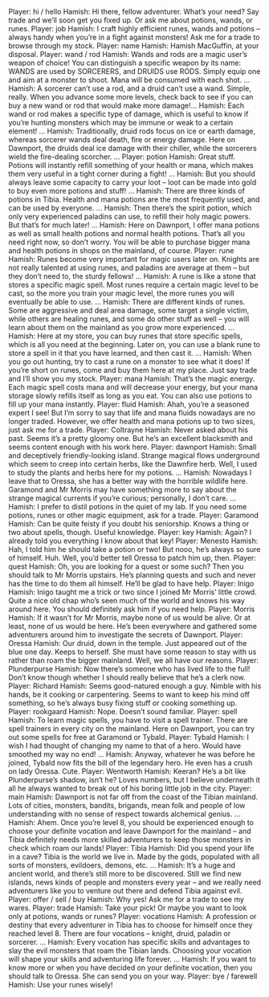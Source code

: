 Player: hi / hello
Hamish: Hi there, fellow adventurer. What’s your need? Say trade and we’ll soon get you fixed up. Or ask me about potions, wands, or runes.
Player: job
Hamish: I craft highly efficient runes, wands and potions – always handy when you’re in a fight against monsters! Ask me for a trade to browse through my stock.
Player: name
Hamish: Hamish MacGuffin, at your disposal.
Player: wand / rod
Hamish: Wands and rods are a magic user’s weapon of choice! You can distinguish a specific weapon by its name: WANDS are used by SORCERERS, and DRUIDS use RODS. Simply equip one and aim at a monster to shoot. Mana will be consumed with each shot. …
Hamish: A sorcerer can’t use a rod, and a druid can’t use a wand. Simple, really. When you advance some more levels, check back to see if you can buy a new wand or rod that would make more damage!…
Hamish: Each wand or rod makes a specific type of damage, which is useful to know if you’re hunting monsters which may be immune or weak to a certain element! …
Hamish: Traditionally, druid rods focus on ice or earth damage, whereas sorcerer wands deal death, fire or energy damage. Here on Dawnport, the druids deal ice damage with their chiller, while the sorcerers wield the fire-dealing scorcher. …
Player: potion
Hamish: Great stuff. Potions will instantly refill something of your health or mana, which makes them very useful in a tight corner during a fight! …
Hamish: But you should always leave some capacity to carry your loot – loot can be made into gold to buy even more potions and stuff! <grins> …
Hamish: There are three kinds of potions in Tibia. Health and mana potions are the most frequently used, and can be used by everyone. …
Hamish: Then there’s the spirit potion, which only very experienced paladins can use, to refill their holy magic powers. But that’s for much later! …
Hamish: Here on Dawnport, I offer mana potions as well as small health potions and normal health potions. That’s all you need right now, so don’t worry. You will be able to purchase bigger mana and health potions in shops on the mainland, of course.
Player: rune
Hamish: Runes become very important for magic users later on. Knights are not really talented at using runes, and paladins are average at them – but they don’t need to, the sturdy fellows! …
Hamish: A rune is like a stone that stores a specific magic spell. Most runes require a certain magic level to be cast, so the more you train your magic level, the more runes you will eventually be able to use. …
Hamish: There are different kinds of runes. Some are aggressive and deal area damage, some target a single victim, while others are healing runes, and some do other stuff as well – you will learn about them on the mainland as you grow more experienced. …
Hamish: Here at my store, you can buy runes that store specific spells, which is all you need at the beginning. Later on, you can use a blank rune to store a spell in it that you have learned, and then cast it. …
Hamish: When you go out hunting, try to cast a rune on a monster to see what it does! If you’re short on runes, come and buy them here at my place. Just say trade and I’ll show you my stock.
Player: mana
Hamish: That’s the magic energy. Each magic spell costs mana and will decrease your energy, but your mana storage slowly refills itself as long as you eat. You can also use potions to fill up your mana instantly.
Player: fluid
Hamish: Ahah, you’re a seasoned expert I see! But I’m sorry to say that life and mana fluids nowadays are no longer traded. However, we offer health and mana potions up to two sizes, just ask me for a trade.
Player: Coltrayne
Hamish: Never asked about his past. Seems it’s a pretty gloomy one. But he’s an excellent blacksmith and seems content enough with his work here.
Player: dawnport
Hamish: Small and deceptively friendly-looking island. Strange magical flows underground which seem to creep into certain herbs, like the Dawnfire herb. Well, I used to study the plants and herbs here for my potions. …
Hamish: Nowadays I leave that to Oressa, she has a better way with the horrible wildlife here. Garamond and Mr Morris may have something more to say about the strange magical currents if you’re curious; personally, I don’t care. …
Hamish: I prefer to distil potions in the quiet of my lab. If you need some potions, runes or other magic equipment, ask for a trade.
Player: Garamond
Hamish: Can be quite feisty if you doubt his seniorship. <snorts> Knows a thing or two about spells, though. Useful knowledge.
Player: key
Hamish: Again? I already told you everything I know about that key!
Player: Menesto
Hamish: Hah, I told him he should take a potion or two! But nooo, he’s always so sure of himself. Huh. Well, you’d better tell Oressa to patch him up, then.
Player: quest
Hamish: Oh, you are looking for a quest or some such? Then you should talk to Mr Morris upstairs. He’s planning quests and such and never has the time to do them all himself. He’ll be glad to have help.
Player: Inigo
Hamish: Inigo taught me a trick or two since I joined Mr Morris’ little crowd. Quite a nice old chap who’s seen much of the world and knows his way around here. You should definitely ask him if you need help.
Player: Morris
Hamish: If it wasn’t for Mr Morris, maybe none of us would be alive. Or at least, none of us would be here. He’s been everywhere and gathered some adventurers around him to investigate the secrets of Dawnport.
Player: Oressa
Hamish: Our druid, down in the temple. Just appeared out of the blue one day. Keeps to herself. She must have some reason to stay with us rather than roam the bigger mainland. Well, we all have our reasons.
Player: Plunderpurse
Hamish: Now there’s someone who has lived life to the full! Don’t know though whether I should really believe that he’s a clerk now.
Player: Richard
Hamish: Seems good-natured enough a guy. Nimble with his hands, be it cooking or carpentering. Seems to want to keep his mind off something, so he’s always busy fixing stuff or cooking something up.
Player: rookgaard
Hamish: Nope. Doesn’t sound familiar.
Player: spell
Hamish: To learn magic spells, you have to visit a spell trainer. There are spell trainers in every city on the mainland. Here on Dawnport, you can try out some spells for free at Garamond or Tybald.
Player: Tybald
Hamish: I wish I had thought of changing my name to that of a hero. Would have smoothed my way no end! …
Hamish: Anyway, whatever he was before he joined, Tybald now fits the bill of the legendary hero. He even has a crush on lady Oressa. Cute. <chuckles>
Player: Wentworth
Hamish: Keeran? He’s a bit like Plunderpurse’s shadow, isn’t he? Loves numbers, but I believe underneath it all he always wanted to break out of his boring little job in the city.
Player: main
Hamish: Dawnport is not far off from the coast of the Tibian mainland. Lots of cities, monsters, bandits, brigands, mean folk and people of low understanding with no sense of respect towards alchemical genius. <mutters to himself> …
Hamish: Ahem. Once you’re level 8, you should be experienced enough to choose your definite vocation and leave Dawnport for the mainland – and Tibia definitely needs more skilled adventurers to keep those monsters in check which roam our lands!
Player: Tibia
Hamish: Did you spend your life in a cave? Tibia is the world we live in. Made by the gods, populated with all sorts of monsters, evildoers, demons, etc. …
Hamish: It’s a huge and ancient world, and there’s still more to be discovered. Still we find new islands, news kinds of people and monsters every year – and we really need adventurers like you to venture out there and defend Tibia against evil.
Player: offer / sell / buy
Hamish: Why yes! Ask me for a trade to see my wares.
Player: trade
Hamish: Take your pick! Or maybe you want to look only at potions, wands or runes?
Player: vocations
Hamish: A profession or destiny that every adventurer in Tibia has to choose for himself once they reached level 8. There are four vocations – knight, druid, paladin or sorcerer. …
Hamish: Every vocation has specific skills and advantages to slay the evil monsters that roam the Tibian lands. Choosing your vocation will shape your skills and adventuring life forever. …
Hamish: If you want to know more or when you have decided on your definite vocation, then you should talk to Oressa. She can send you on your way.
Player: bye / farewell
Hamish: Use your runes wisely!